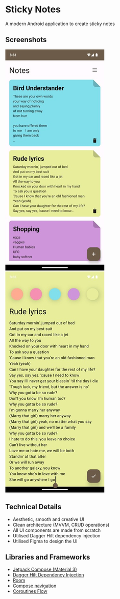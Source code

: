 # Sticky Notes
A modern Android application to create sticky notes

## Screenshots
![screen1](screenshots/screen1.jpeg) ![screen2](screenshots/screen2.jpeg)

## Technical Details
- Aesthetic, smooth and creative UI
- Clean architecture (MVVM, CRUD operations)
- All UI components are made from scratch
- Utilised Dagger Hilt dependency injection
- Utilised Figma to design the UI

## Libraries and Frameworks
- [Jetpack Compose (Material 3)](https://developer.android.com/jetpack/compose/designsystems/material3)
- [Dagger Hilt Dependency Injection](https://developer.android.com/training/dependency-injection/hilt-android)
- [Room](https://developer.android.com/training/data-storage/room)
- [Compose navigation](https://developer.android.com/jetpack/compose/navigation)
- [Coroutines Flow](https://developer.android.com/kotlin/flow) 